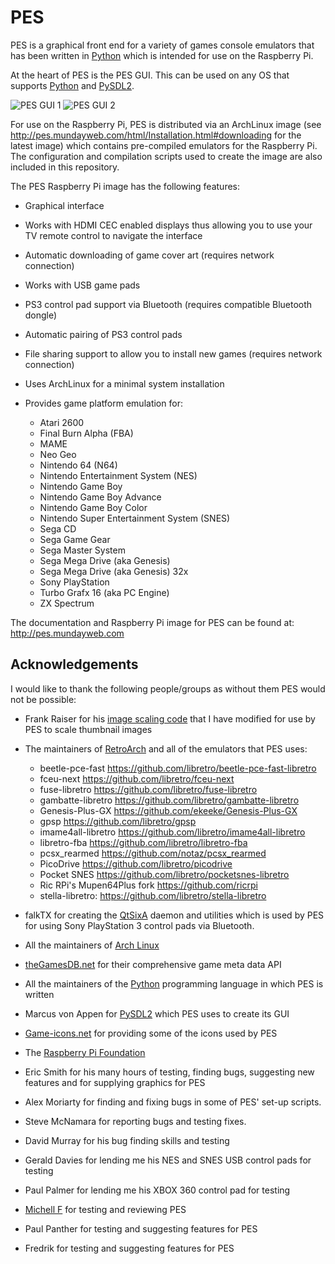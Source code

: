 PES
===

PES is a graphical front end for a variety of games console emulators that has been written in [Python](https://www.python.org>) which is intended for use on the Raspberry Pi.

At the heart of PES is the PES GUI. This can be used on any OS that supports [Python](https://www.python.org>) and [PySDL2](http://pysdl2.readthedocs.org/>).

![PES GUI 1](http://pes.mundayweb.com/html/_images/pes-main.png?)
![PES GUI 2](http://pes.mundayweb.com/html/_images/pes-nes.png?)

For use on the Raspberry Pi, PES is distributed via an ArchLinux image (see http://pes.mundayweb.com/html/Installation.html#downloading for the latest image) which contains pre-compiled emulators for the Raspberry Pi. The configuration and compilation scripts used to create the image are also included in this repository.

The PES Raspberry Pi image has the following features:

* Graphical interface
* Works with HDMI CEC enabled displays thus allowing you to use your TV remote control to navigate the interface
* Automatic downloading of game cover art (requires network connection)
* Works with USB game pads
* PS3 control pad support via Bluetooth (requires compatible Bluetooth dongle)
* Automatic pairing of PS3 control pads
* File sharing support to allow you to install new games (requires network connection)
* Uses ArchLinux for a minimal system installation
* Provides game platform emulation for:

  * Atari 2600
  * Final Burn Alpha (FBA)
  * MAME
  * Neo Geo
  * Nintendo 64 (N64)
  * Nintendo Entertainment System (NES)
  * Nintendo Game Boy
  * Nintendo Game Boy Advance
  * Nintendo Game Boy Color
  * Nintendo Super Entertainment System (SNES)
  * Sega CD
  * Sega Game Gear
  * Sega Master System
  * Sega Mega Drive (aka Genesis)
  * Sega Mega Drive (aka Genesis) 32x
  * Sony PlayStation
  * Turbo Grafx 16 (aka PC Engine)
  * ZX Spectrum
  
The documentation and Raspberry Pi image for PES can be found at: http://pes.mundayweb.com

Acknowledgements
----------------

I would like to thank the following people/groups as without them PES would not be possible:

* Frank Raiser for his [image scaling code](http://www.pygame.org/pcr/transform_scale>) that I have modified for use by PES to scale thumbnail images
* The maintainers of [RetroArch](http://www.libretro.com>) and all of the emulators that PES uses:

  * beetle-pce-fast https://github.com/libretro/beetle-pce-fast-libretro
  * fceu-next https://github.com/libretro/fceu-next
  * fuse-libretro https://github.com/libretro/fuse-libretro
  * gambatte-libretro https://github.com/libretro/gambatte-libretro
  * Genesis-Plus-GX https://github.com/ekeeke/Genesis-Plus-GX
  * gpsp https://github.com/libretro/gpsp
  * imame4all-libretro https://github.com/libretro/imame4all-libretro
  * libretro-fba https://github.com/libretro/libretro-fba
  * pcsx_rearmed https://github.com/notaz/pcsx_rearmed
  * PicoDrive https://github.com/libretro/picodrive
  * Pocket SNES https://github.com/libretro/pocketsnes-libretro
  * Ric RPi's Mupen64Plus fork https://github.com/ricrpi
  * stella-libretro: https://github.com/libretro/stella-libretro

* falkTX for creating the [QtSixA](http://qtsixa.sourceforge.net) daemon and utilities which is used by PES for using Sony PlayStation 3 control pads via Bluetooth.
* All the maintainers of [Arch Linux](http://archlinuxarm.org/platforms/armv6/raspberry-pi>)
* [theGamesDB.net](http://thegamesdb.net) for their comprehensive game meta data API
* All the maintainers of the [Python](https://www.python.org>) programming language in which PES is written
* Marcus von Appen for [PySDL2](http://pysdl2.readthedocs.org/>) which PES uses to create its GUI
* [Game-icons.net](http://game-icons.net) for providing some of the icons used by PES
* The [Raspberry Pi Foundation](http://www.raspberrypi.org)
* Eric Smith for his many hours of testing, finding bugs, suggesting new features and for supplying graphics for PES
* Alex Moriarty for finding and fixing bugs in some of PES' set-up scripts.
* Steve McNamara for reporting bugs and testing fixes.
* David Murray for his bug finding skills and testing
* Gerald Davies for lending me his NES and SNES USB control pads for testing
* Paul Palmer for lending me his XBOX 360 control pad for testing
* [Michell F](https://github.com/mfwhite) for testing and reviewing PES
* Paul Panther for testing and suggesting features for PES
* Fredrik for testing and suggesting features for PES


